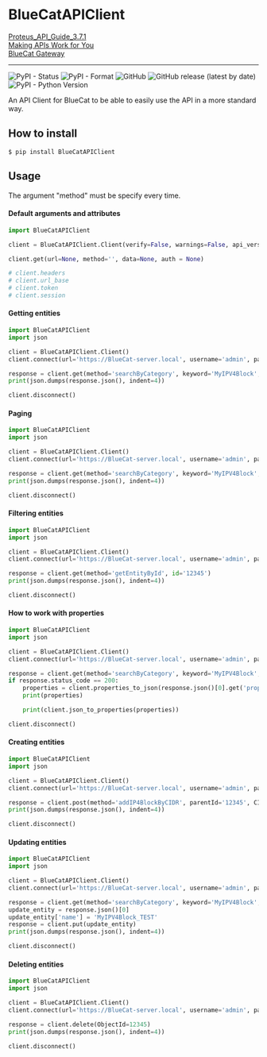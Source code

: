 # BlueCatAPIClient
[Proteus_API_Guide_3.7.1](http://timlossev.com/attachments/Proteus_API_Guide_3.7.1.pdf "Proteus_API_Guide_3.7.1")<br />
[Making APIs Work for You](https://github.com/bluecatlabs/making-apis-work-for-you "Making APIs Work for You")<br />
[BlueCat Gateway](https://www.bluecatnetworks.com/resources_doc/whitepaper/bluecat-gateway.pdf "BlueCat Gateway")

---

![PyPI - Status](https://img.shields.io/pypi/status/BlueCatAPIClient)
![PyPI - Format](https://img.shields.io/pypi/format/BlueCatAPIClient)
![GitHub](https://img.shields.io/github/license/vsantiago113/BlueCatAPIClient)
![GitHub release (latest by date)](https://img.shields.io/github/v/release/vsantiago113/BlueCatAPIClient)
![PyPI - Python Version](https://img.shields.io/pypi/pyversions/BlueCatAPIClient)

An API Client for BlueCat to be able to easily use the API in a more standard way.

## How to install
```ignorelang
$ pip install BlueCatAPIClient
```

## Usage
The argument "method" must be specify every time.

#### Default arguments and attributes
```python
import BlueCatAPIClient

client = BlueCatAPIClient.Client(verify=False, warnings=False, api_version='v1')

client.get(url=None, method='', data=None, auth = None)

# client.headers
# client.url_base
# client.token
# client.session

```

#### Getting entities
```python
import BlueCatAPIClient
import json

client = BlueCatAPIClient.Client()
client.connect(url='https://BlueCat-server.local', username='admin', password='Admin123')

response = client.get(method='searchByCategory', keyword='MyIPV4Block', category='all', count=1)
print(json.dumps(response.json(), indent=4))

client.disconnect()
```

#### Paging
```python
import BlueCatAPIClient
import json

client = BlueCatAPIClient.Client()
client.connect(url='https://BlueCat-server.local', username='admin', password='Admin123')

response = client.get(method='searchByCategory', keyword='MyIPV4Block', category='all', start=0, count=1)
print(json.dumps(response.json(), indent=4))

client.disconnect()
```

#### Filtering entities
```python
import BlueCatAPIClient
import json

client = BlueCatAPIClient.Client()
client.connect(url='https://BlueCat-server.local', username='admin', password='Admin123')

response = client.get(method='getEntityById', id='12345')
print(json.dumps(response.json(), indent=4))

client.disconnect()
```

#### How to work with properties
```python
import BlueCatAPIClient
import json

client = BlueCatAPIClient.Client()
client.connect(url='https://BlueCat-server.local', username='admin', password='Admin123')

response = client.get(method='searchByCategory', keyword='MyIPV4Block', category='all', start=0, count=1)
if response.status_code == 200:
    properties = client.properties_to_json(response.json()[0].get('properties', ''))
    print(properties)

    print(client.json_to_properties(properties))

client.disconnect()
```

#### Creating entities
```python
import BlueCatAPIClient
import json

client = BlueCatAPIClient.Client()
client.connect(url='https://BlueCat-server.local', username='admin', password='Admin123')

response = client.post(method='addIP4BlockByCIDR', parentId='12345', CIDR='10.0.0.1/24', properties='name=MyIPV4Block')
print(json.dumps(response.json(), indent=4))

client.disconnect()
```

#### Updating entities
```python
import BlueCatAPIClient
import json

client = BlueCatAPIClient.Client()
client.connect(url='https://BlueCat-server.local', username='admin', password='Admin123')

response = client.get(method='searchByCategory', keyword='MyIPV4Block', category='all', start=0, count=1)
update_entity = response.json()[0]
update_entity['name'] = 'MyIPV4Block_TEST'
response = client.put(update_entity)
print(json.dumps(response.json(), indent=4))

client.disconnect()
```

#### Deleting entities
```python
import BlueCatAPIClient
import json

client = BlueCatAPIClient.Client()
client.connect(url='https://BlueCat-server.local', username='admin', password='Admin123')

response = client.delete(ObjectId=12345)
print(json.dumps(response.json(), indent=4))

client.disconnect()
```
